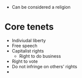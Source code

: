 - Can be considered a religion

# Core tenets
- Indiviudal liberty
- Free speech
- Capitalist rights
	- Right to do business
- Right to vote
- Do not infringe on others' rights
- 